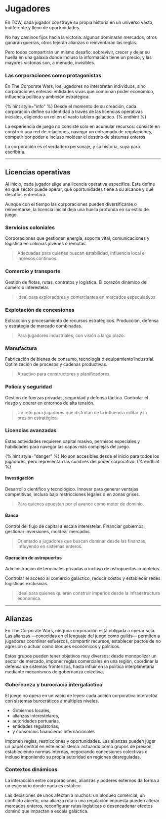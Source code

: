 # Jugadores

En TCW, cada jugador construye su propia historia en un universo vasto, indiferente y lleno de oportunidades.

No hay caminos fijos hacia la victoria: algunos dominarán mercados, otros ganarán guerras, otros tejerán alianzas o reinventarán las reglas.

Pero todos compartirán un mismo desafío: sobrevivir, crecer y dejar su huella en una galaxia donde incluso la información tiene un precio, y las mayores victorias son, a menudo, invisibles.

### Las corporaciones como protagonistas

En The Corporate Wars, los jugadores no interpretan individuos, sino corporaciones enteras: entidades vivas que combinan poder económico, influencia política y ambición estratégica.

{% hint style="info" %}
Desde el momento de su creación, cada corporación define su identidad a través de las licencias operativas iniciales, eligiendo un rol en el vasto tablero galáctico.
{% endhint %}

La experiencia de juego no consiste solo en acumular recursos: consiste en construir una red de relaciones, navegar un entramado de regulaciones, competir por poder e incluso moldear el destino de sistemas enteros.

La corporación es el verdadero personaje, y su historia, suya para escribirla.

---

## Licencias operativas

Al inicio, cada jugador elige una licencia operativa específica. Esta define en qué sector puede operar, qué oportunidades tiene a su alcance y qué desafíos enfrentará.

Aunque con el tiempo las corporaciones pueden diversificarse o reinventarse, la licencia inicial deja una huella profunda en su estilo de juego.

### Servicios coloniales

Corporaciones que gestionan energía, soporte vital, comunicaciones y logística en colonias jóvenes o remotas.

> Adecuadas para quienes buscan estabilidad, influencia local e ingresos continuos.

### Comercio y transporte

Gestión de flotas, rutas, contratos y logística. El corazón dinámico del comercio interestelar.

> Ideal para exploradores y comerciantes en mercados especulativos.

### Explotación de concesiones

Extracción y procesamiento de recursos estratégicos. Producción, defensa y estrategia de mercado combinadas.

> Para jugadores industriales, con visión a largo plazo.

### Manufactura

Fabricación de bienes de consumo, tecnología o equipamiento industrial. Optimización de procesos y cadenas productivas.

> Atractivo para constructores y planificadores.

### Policía y seguridad

Gestión de fuerzas privadas, seguridad y defensa táctica. Controlar el riesgo y operar en entornos de alta tensión.

> Un reto para jugadores que disfrutan de la influencia militar y la presión estratégica.

### Licencias avanzadas

Estas actividades requieren capital masivo, permisos especiales y habilidades para navegar las capas más complejas del juego.

{% hint style="danger" %}
No son accesibles desde el inicio para todos los jugadores, pero representan las cumbres del poder corporativo.
{% endhint %}

#### Investigación

Desarrollo científico y tecnológico. Innovar para generar ventajas competitivas, incluso bajo restricciones legales o en zonas grises.

> Para quienes apuestan por el avance como motor de dominio.

#### Banca

Control del flujo de capital a escala interestelar. Financiar gobiernos, gestionar inversiones, moldear mercados.

> Orientado a jugadores que buscan dominar desde las finanzas, influyendo en sistemas enteros.

#### Operación de astropuertos

Administración de terminales privadas o incluso de astropuertos completos.

Controlar el acceso al comercio galáctico, reducir costos y establecer redes logísticas exclusivas.

> Ideal para quienes quieren construir imperios desde la infraestructura economica.

---

## Alianzas

En The Corporate Wars, ninguna corporación está obligada a operar sola. Las alianzas —conocidas en el lenguaje del juego como guilds— permiten a jugadores coordinar esfuerzos, compartir recursos, establecer pactos de no agresión o actuar como bloques económicos y políticos.

Estos grupos pueden tener objetivos muy diversos: desde monopolizar un sector de mercado, imponer reglas comerciales en una región, coordinar la defensa de sistemas fronterizos, hasta influir en la política interplanetaria mediante mecanismos de gobernanza colectiva.

### Gobernanza y burocracia intergaláctica

El juego no opera en un vacío de leyes: cada acción corporativa interactúa con sistemas burocráticos a múltiples niveles.

* Gobiernos locales,
* alianzas interestelares,
* autoridades portuarias,
* entidades regulatorias,
* y consorcios financieros internacionales

imponen reglas, restricciones y oportunidades. Las alianzas pueden jugar un papel central en este ecosistema: actuando como grupos de presión, estableciendo normas internas, negociando concesiones colectivas o incluso imponiendo su propia autoridad en regiones desreguladas.

### Contextos dinámicos

La interacción entre corporaciones, alianzas y poderes externos da forma a un escenario donde nada es estático.

Las decisiones de unos afectan a muchos: un bloqueo comercial, un conflicto abierto, una alianza rota o una regulación impuesta pueden alterar mercados enteros, reconfigurar rutas logísticas o desencadenar efectos dominó que impactan a escala galáctica.
